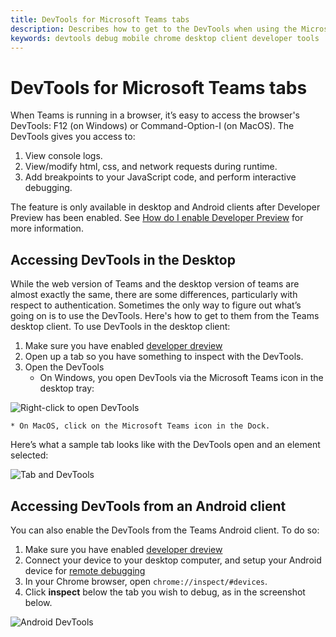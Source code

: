 ```yaml
---
title: DevTools for Microsoft Teams tabs
description: Describes how to get to the DevTools when using the Microsoft Teams Desktop Client
keywords: devtools debug mobile chrome desktop client developer tools
---
```

# DevTools for Microsoft Teams tabs

When Teams is running in a browser, it’s easy to access the browser's DevTools: F12 (on Windows) or Command-Option-I (on MacOS). The DevTools gives you access to:

1. View console logs.
1. View/modify html, css, and network requests during runtime.
1. Add breakpoints to your JavaScript code, and perform interactive debugging.

The feature is only available in desktop and Android clients after Developer Preview has been enabled. See [How do I enable Developer Preview](~/resources/dev-preview/developer-preview-intro.md) for more information.

## Accessing DevTools in the Desktop

While the web version of Teams and the desktop version of teams are almost exactly the same, there are some differences, particularly with respect to authentication. Sometimes the only way to figure out what’s going on is to use the DevTools. Here's how to get to them from the Teams desktop client. To use DevTools in the desktop client:

1. Make sure you have enabled [developer dreview](~/resources/dev-preview/developer-preview-intro.md)
1. Open up a tab so you have something to inspect with the DevTools.
1. Open the DevTools
    * On Windows, you open DevTools via the Microsoft Teams icon in the desktop tray:

  ![Right-click to open DevTools](~/assets/images/dev-preview/devtools-right-click.png)

    * On MacOS, click on the Microsoft Teams icon in the Dock.

Here’s what a sample tab looks like with the DevTools open and an element selected:

![Tab and DevTools](~/assets/images/dev-preview/tab-and-devtools.png)

## Accessing DevTools from an Android client

You can also enable the DevTools from the Teams Android client. To do so:

1. Make sure you have enabled [developer dreview](~/resources/dev-preview/developer-preview-intro.md)
1. Connect your device to your desktop computer, and setup your Android device for [remote debugging](https://developers.google.com/web/tools/chrome-devtools/remote-debugging/)
1. In your Chrome browser, open `chrome://inspect/#devices`.
1. Click **inspect** below the tab you wish to debug, as in the screenshot below.

![Android DevTools](~/assets/images/android-devtools.png)
